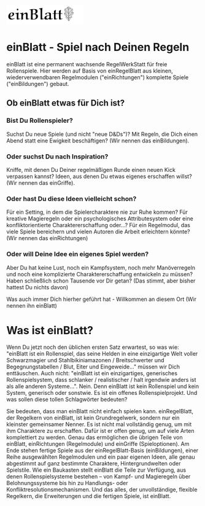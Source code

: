 ![einBlatt Logo](bilder/einBlattLogo.png)
# einBlatt - Spiel nach Deinen Regeln

einBlatt ist eine permanent wachsende RegelWerkStatt für freie Rollenspiele.
Hier werden auf Basis von einRegelBlatt aus kleinen, wiederverwendbaren Regelmodulen ("einRichtungen") komplette Spiele ("einBildungen") gebaut.

## Ob einBlatt etwas für Dich ist?

### Bist Du Rollenspieler?
Suchst Du neue Spiele (und nicht "neue D&Ds")?
Mit Regeln, die Dich einen Abend statt eine Ewigkeit beschäftigen?
(Wir nennen das einBildungen).

### Oder suchst Du nach Inspiration?
Kniffe, mit denen Du Deiner regelmäßigen Runde einen neuen Kick verpassen kannst?
Ideen, aus denen Du etwas eigenes erschaffen willst?
(Wir nennen das einGriffe).

### Oder hast Du diese Ideen vielleicht schon?
Für ein Setting, in dem die Spielercharaktere nie zur Ruhe kommen?
Für kreative Magieregeln oder ein psychologisches Attributesystem oder eine konfliktorientierte Charaktererschaffung oder...?
Für ein Regelmodul, das viele Spiele bereichern und vielen Autoren die Arbeit erleichtern könnte?
(Wir nennen das einRichtungen)

### Oder will Deine Idee ein eigenes Spiel werden?
Aber Du hat keine Lust, noch ein Kampfsystem, noch mehr Manöverregeln und noch eine komplizierte Charaktererschaffung entwickeln zu müssen?
Haben schließlich schon Tausende vor Dir getan?
(Das stimmt, aber bisher hattest Du nichts davon)

Was auch immer Dich hierher geführt hat -
Willkommen an diesem Ort
(Wir nennen ihn einBlatt)



# Was ist einBlatt?

Wenn Du jetzt noch den üblichen ersten Satz erwartest, so was wie: "einBlatt ist ein Rollenspiel, das seine Helden in eine einzigartige Welt voller Schwarzmagier und Stahlbikiniamazonen / Breitschwerter und Begegnungstabellen / Blut, Eiter und Eingeweide..." müssen wir Dich enttäuschen. Auch nicht: "einBlatt ist ein einzigartiges, generisches Rollenspielsystem, dass schlanker / realistischer / halt irgendwie anders ist als alle anderen Systeme...". Nein. Denn einBlatt ist kein Rollenspiel und kein System, generisch oder sonstwie. Es ist ein offenes Rollenspielprojekt.
Und was sollen diese tollen Schlagwörter bedeuten?

Sie bedeuten, dass man einBlatt nicht einfach spielen kann. einRegelBlatt, der Regelkern von einBlatt, ist kein Grundregelwerk, sondern nur ein kleinster gemeinsamer Nenner. Es ist nicht mal vollständig genug, um mit ihm Charaktere zu erschaffen. Dafür ist er offen genug, um auf viele Arten komplettiert zu werden. Genau das ermöglichen die übrigen Teile von einBlatt, einRichtungen (Regelmodule) und einGriffe (Spieloptionen). Am Ende stehen fertige Spiele aus der einRegelBlatt-Basis (einBildungen), einer Reihe ausgewählten Regelmodulen und ein paar eigenen Ideen, alle genau abgestimmt auf ganz bestimmte Charaktere, Hintergrundwelten oder Spielstile. Wie ein Baukasten stellt einBlatt die Teile zur Verfügung, aus denen Rollenspielsysteme bestehen – von Kampf- und Magieregeln über Belohnungssysteme bis hin zu Handlungs- oder Konfliktresolutionsmechanismen.
Und das alles, der unvollständige, flexible Regelkern, die Erweiterungen und die fertigen Spiele, ist einBlatt.

